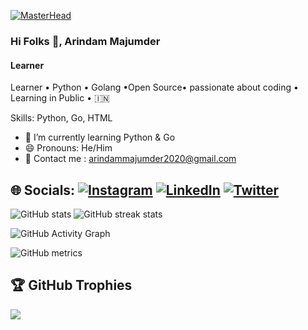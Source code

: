 [![MasterHead](https://media-exp1.licdn.com/dms/image/C4D16AQGeme7U95Mb4Q/profile-displaybackgroundimage-shrink_350_1400/0/1659070890089?e=1668038400&v=beta&t=7BrAMQROwob-jrfoKAXYe4OKkQDkZPlX1qQIhUdmsV4)](https://github.com/Arindam200)
### Hi Folks 👋, Arindam Majumder
#### Learner
Learner • Python • Golang •Open Source•
passionate about coding • Learning in Public • 🇮🇳

Skills: Python, Go, HTML

- 🌱 I’m currently learning Python & Go 
- 😄 Pronouns: He/Him 
- 📧 Contact me : arindammajumder2020@gmail.com


## 🌐 Socials: [![Instagram](https://img.shields.io/badge/Instagram-%23E4405F.svg?logo=Instagram&logoColor=white)]() [![LinkedIn](https://img.shields.io/badge/LinkedIn-%230077B5.svg?logo=linkedin&logoColor=white)](https://www.linkedin.com/in/arindam-majumder-021bb623b/) [![Twitter](https://img.shields.io/badge/Twitter-%231DA1F2.svg?logo=Twitter&logoColor=white)](https://twitter.com/Arindam_1729) 
  

![GitHub stats](https://github-readme-stats.vercel.app/api?username=Arindam200&theme=dark&show_icons=true&hide_border=false&include_all_commits=false&count_private=true&layout=compact)  ![GitHub streak stats](https://github-readme-streak-stats.herokuapp.com/?user=Arindam200&theme=dark&hide_border=false&include_all_commits=false&count_private=true&layout=compact)  

![GitHub Activity Graph](https://activity-graph.herokuapp.com/graph?username=Arindam200&theme=dark)  

![GitHub metrics](https://metrics.lecoq.io/Arindam200)  

## 🏆 GitHub Trophies
![](https://github-profile-trophy.vercel.app/?username=Arindam200&theme=radical&no-frame=true&no-bg=true&margin-w=4)


